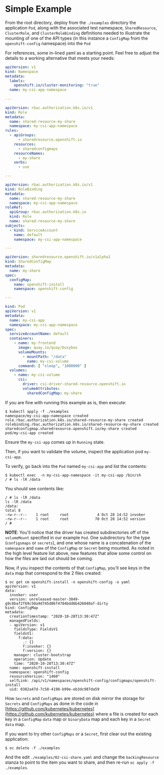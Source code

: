 # Simple Example

From the root directory, deploy from the `./examples` directory the
application `Pod`, along with the associated test namespace, `SharedResource`, `ClusterRole`, and `ClusterRoleBinding` definitions
needed to illustrate the mounting of one of the API types (in this instance a `ConfigMap` from the `openshift-config`
namespace) into the `Pod`

For references, some in-lined yaml as a starting point.  Feel free to adjust the details to a working alternative that
meets your needs:

```yaml
apiVersion: v1
kind: Namespace
metadata:
  labels:
    openshift.io/cluster-monitoring: "true"
  name: my-csi-app-namespace
  
---

apiVersion: rbac.authorization.k8s.io/v1
kind: Role
metadata:
  name: shared-resource-my-share
  namespace: my-csi-app-namespace
rules:
  - apiGroups:
      - sharedresource.openshift.io
    resources:
      - sharedconfigmaps
    resourceNames:
      - my-share
    verbs:
      - use

---

apiVersion: rbac.authorization.k8s.io/v1
kind: RoleBinding
metadata:
  name: shared-resource-my-share
  namespace: my-csi-app-namespace
roleRef:
  apiGroup: rbac.authorization.k8s.io
  kind: Role
  name: shared-resource-my-share
subjects:
  - kind: ServiceAccount
    name: default
    namespace: my-csi-app-namespace

---

apiVersion: sharedresource.openshift.io/v1alpha1
kind: SharedConfigMap
metadata:
  name: my-share
spec:
  configMap:
    name: openshift-install
    namespace: openshift-config

---

kind: Pod
apiVersion: v1
metadata:
  name: my-csi-app
  namespace: my-csi-app-namespace
spec:
  serviceAccountName: default
  containers:
    - name: my-frontend
      image: quay.io/quay/busybox
      volumeMounts:
        - mountPath: "/data"
          name: my-csi-volume
      command: [ "sleep", "1000000" ]
  volumes:
    - name: my-csi-volume
      csi:
        driver: csi-driver-shared-resource.openshift.io
        volumeAttributes:
          sharedConfigMap: my-share

```

If you are fine with running this example as is, then execute:

```shell
$ kubectl apply -f ./examples
namespace/my-csi-app-namespace created
role.rbac.authorization.k8s.io/shared-resource-my-share created
rolebinding.rbac.authorization.k8s.io/shared-resource-my-share created
sharedconfigmap.sharedresource.openshift.io/my-share created
pod/my-csi-app created
```

Ensure the `my-csi-app` comes up in `Running` state.

Then, if you want to validate the volume, inspect the application pod `my-csi-app`.

To verify, go back into the `Pod` named `my-csi-app` and list the contents:

  ```shell
  $ kubectl exec  -n my-csi-app-namespace -it my-csi-app /bin/sh
  / # ls -lR /data
  ```

You should see contents like:

```shell
/ # ls -lR /data 
ls -lR /data 
/data:
total 8
-rw-r--r--    1 root     root             4 Oct 28 14:52 invoker
-rw-r--r--    1 root     root            70 Oct 28 14:52 version
/ # 
```

**NOTE**: You'll notice that the driver has created subdirectories off of the `volumeMount` specified in our example `Pod`.
One subdirectory for the type (`configsmaps` or `secrets`), and one whose name is a concatenation of the `namespace` and
`name` of the `ConfigMap` or `Secret` being mounted.  As noted in the high level feature list above, new features that allow
some control on how the files are laid out should be coming.

Now, if you inspect the contents of that `ConfigMap`, you'll see keys in the `data` map that
correspond to the 2 files created:

```shell
$ oc get cm openshift-install -n openshift-config -o yaml
apiVersion: v1
data:
  invoker: user
  version: unreleased-master-3849-g9c8baf2f69c50a9d745d86f4784bdd6b426040af-dirty
kind: ConfigMap
metadata:
  creationTimestamp: "2020-10-28T13:30:47Z"
  managedFields:
  - apiVersion: v1
    fieldsType: FieldsV1
    fieldsV1:
      f:data:
        .: {}
        f:invoker: {}
        f:version: {}
    manager: cluster-bootstrap
    operation: Update
    time: "2020-10-28T13:30:47Z"
  name: openshift-install
  namespace: openshift-config
  resourceVersion: "1460"
  selfLink: /api/v1/namespaces/openshift-config/configmaps/openshift-install
  uid: 0382a47d-7c58-4198-b99e-eb3dc987da59
```

How `Secrets` and `ConfigMaps` are stored on disk mirror the storage for
`Secrets` and `ConfigMaps` as done in the code in  [https://github.com/kubernetes/kubernetes](https://github.com/kubernetes/kubernetes)
where a file is created for each key in a `ConfigMap` `data` map or `binaryData` map and each key in a `Secret`
`data` map.

If you want to try other `ConfigMaps` or a `Secret`, first clear out the existing application:

```shell
$ oc delete -f ./examples 
``` 

And the edit `./examples/02-csi-share.yaml` and change the `backingResource` stanza to point to the item
you want to share, and then re-run `oc apply -f ./examples`.
